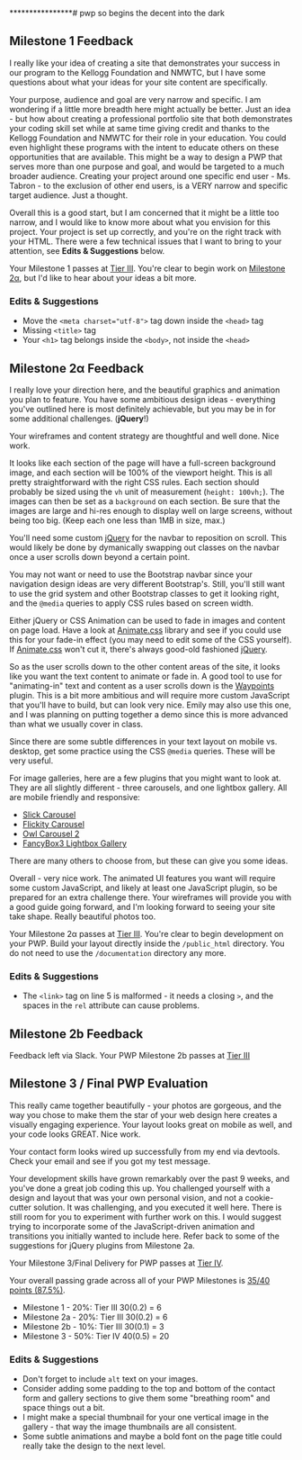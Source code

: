 ****************# pwp
so begins the decent into the dark

## Milestone 1 Feedback
I really like your idea of creating a site that demonstrates your success in our program to the Kellogg Foundation and NMWTC, but I have some questions about what your ideas for your site content are specifically. 

Your purpose, audience and goal are very narrow and specific. I am wondering if a little more breadth here might actually be better. Just an idea - but how about creating a professional portfolio site that both demonstrates your coding skill set while at same time giving credit and thanks to the Kellogg Foundation and NMWTC for their role in your education. You could even highlight these programs with the intent to educate others on these opportunities that are available. This might be a way to design a PWP that serves more than one purpose and goal, and would be targeted to a much broader audience. Creating your project around one specific end user - Ms. Tabron - to the exclusion of other end users, is a VERY narrow and specific target audience. Just a thought.

Overall this is a good start, but I am concerned that it might be a little too narrow, and I would like to know more about what you envision for this project. Your project is set up correctly, and you're on the right track with your HTML. There were a few technical issues that I want to bring to your attention, see **Edits &amp; Suggestions** below.

Your Milestone 1 passes at [Tier III](https://bootcamp-coders.cnm.edu/projects/personal/rubric/). You're clear to begin work on [Milestone 2&alpha;](https://bootcamp-coders.cnm.edu/projects/personal/milestone-two/), but I'd like to hear about your ideas a bit more.

### Edits &amp; Suggestions
- Move the `<meta charset="utf-8">` tag down inside the `<head>` tag
- Missing `<title>` tag
- Your `<h1>` tag belongs inside the `<body>`, not inside the `<head>`

## Milestone 2&alpha; Feedback
I really love your direction here, and the beautiful graphics and animation you plan to feature. You have some ambitious design ideas - everything you've outlined here is most definitely achievable, but you may be in for some additional challenges. (**jQuery**!)  

Your wireframes and content strategy are thoughtful and well done. Nice work.

It looks like each section of the page will have a full-screen background image, and each section will be 100% of the viewport height. This is all pretty straightforward with the right CSS rules. Each section should probably be sized using the `vh` unit of measurement (`height: 100vh;`). The images can then be set as a `background` on each section. Be sure that the images are large and hi-res enough to display well on large screens, without being too big. (Keep each one less than 1MB in size, max.)

You'll need some custom [jQuery](https://jquery.com/) for the navbar to reposition on scroll. This would likely be done by dymanically swapping out classes on the navbar once a user scrolls down beyond a certain point.

You may not want or need to use the Bootstrap navbar since your navigation design ideas are very different Bootstrap's. Still, you'll still want to use the grid system and other Bootstrap classes to get 	it looking right, and the `@media` queries to apply CSS rules based on screen width.  

Either jQuery or CSS Animation can be used to fade in images and content on page load. Have a look at [Animate.css](https://daneden.github.io/animate.css/) library and see if you could use this for your fade-in effect (you may need to edit some of the CSS yourself). If [Animate.css](https://daneden.github.io/animate.css/) won't cut it, there's always good-old fashioned [jQuery](https://jquery.com/).

So as the user scrolls down to the other content areas of the site, it looks like you want the text content to animate or fade in. A good tool to use for "animating-in" text and content as a user scrolls down is the [Waypoints](http://imakewebthings.com/waypoints/) plugin. This is a bit more ambitious and will require more custom JavaScript that you'll have to build, but can look very nice. Emily may also use this one, and I was planning on putting together a demo since this is more advanced than what we usually cover in class.

Since there are some subtle differences in your text layout on mobile vs. desktop, get some practice using the CSS `@media` queries. These will be very useful.

For image galleries, here are a few plugins that you might want to look at. They are all slightly different - three  carousels, and one lightbox gallery. All are mobile friendly and responsive:
- [Slick Carousel](http://kenwheeler.github.io/slick/)
- [Flickity Carousel](https://flickity.metafizzy.co/)
- [Owl Carousel 2](https://owlcarousel2.github.io/OwlCarousel2/)
- [FancyBox3 Lightbox Gallery](http://fancyapps.com/fancybox/3/)

There are many others to choose from, but these can give you some ideas.

Overall - very nice work. The animated UI features you want will require some custom JavaScript, and likely at least one JavaScript plugin, so be prepared for an extra challenge there. Your wireframes will provide you with a good guide going forward, and I'm looking forward to seeing your site take shape. Really beautiful photos too.

Your Milestone 2&alpha; passes at [Tier III](https://bootcamp-coders.cnm.edu/projects/personal/rubric/). You're clear to begin development on your PWP. Build your layout directly inside the `/public_html` directory. You do not need to use the `/documentation` directory any more.

### Edits &amp; Suggestions
- The `<link>` tag on line 5 is malformed - it needs a closing `>`, and the spaces in the `rel` attribute can cause problems.

## Milestone 2b Feedback
Feedback left via Slack. Your PWP Milestone 2b passes at [Tier III](https://bootcamp-coders.cnm.edu/projects/personal/rubric/)

## Milestone 3 / Final PWP Evaluation
This really came together beautifully - your photos are gorgeous, and the way you chose to make them the star of your web design here creates a visually engaging experience. Your layout looks great on mobile as well, and your code looks GREAT. Nice work.

Your contact form looks wired up successfully from my end via devtools. Check your email and see if you got my test message.

Your development skills have grown remarkably over the past 9 weeks, and you've done a great job coding this up. You challenged yourself with a design and layout that was your own personal vision, and not a cookie-cutter solution. It was challenging, and you executed it well here. There is still room for you to experiment with further work on this. I would suggest trying to incorporate some of the JavaScript-driven animation and transitions you initially wanted to include here. Refer back to some of the suggestions for jQuery plugins from Milestone 2a.

Your Milestone 3/Final Delivery for PWP passes at [Tier IV](https://bootcamp-coders.cnm.edu/projects/personal/rubric/).

Your overall passing grade across all of your PWP Milestones is [35/40 points (87.5%)](https://bootcamp-coders.cnm.edu/projects/personal/rubric/#sample-score).

- Milestone 1 - 20%: Tier III 30(0.2) = 6
- Milestone 2a - 20%: Tier III 30(0.2) = 6
- Milestone 2b - 10%: Tier III 30(0.1) = 3
- Milestone 3 - 50%: Tier IV 40(0.5) = 20

### Edits &amp; Suggestions
- Don't forget to include `alt` text on your images.
- Consider adding some padding to the top and bottom of the contact form and gallery sections to give them some "breathing room" and space things out a bit.
- I might make a special thumbnail for your one vertical image in the gallery - that way the image thumbnails are all consistent.
- Some subtle animations and maybe a bold font on the page title could really take the design to the next level.
